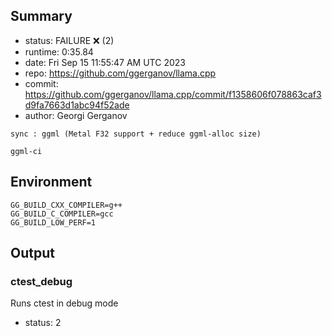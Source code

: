 ## Summary

- status:  FAILURE ❌ (2)
- runtime: 0:35.84
- date:    Fri Sep 15 11:55:47 AM UTC 2023
- repo:    https://github.com/ggerganov/llama.cpp
- commit:  https://github.com/ggerganov/llama.cpp/commit/f1358606f078863caf3d9fa7663d1abc94f52ade
- author:  Georgi Gerganov
```
sync : ggml (Metal F32 support + reduce ggml-alloc size)

ggml-ci
```

## Environment

```
GG_BUILD_CXX_COMPILER=g++
GG_BUILD_C_COMPILER=gcc
GG_BUILD_LOW_PERF=1
```

## Output

### ctest_debug

Runs ctest in debug mode
- status: 2
```

```

